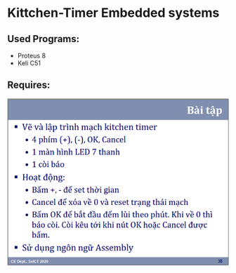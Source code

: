 # Kittchen-Timer Embedded systems
## Used Programs:
- Proteus 8
- Keli C51
## Requires:
  ![alt text](https://github.com/uyentt99/Kittchen-Timer/blob/main/7seq/Baitap.PNG)
